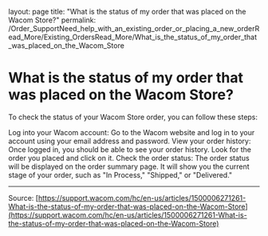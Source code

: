 layout: page
title: "What is the status of my order that was placed on the Wacom Store?"
permalink: /Order_SupportNeed_help_with_an_existing_order_or_placing_a_new_orderRead_More/Existing_OrdersRead_More/What_is_the_status_of_my_order_that_was_placed_on_the_Wacom_Store

# What is the status of my order that was placed on the Wacom Store?

To check the status of your Wacom Store order, you can follow these steps:

Log into your Wacom account: Go to the Wacom website and log in to your account using your email address and password.
View your order history: Once logged in, you should be able to see your order history. Look for the order you placed and click on it.
Check the order status: The order status will be displayed on the order summary page. It will show you the current stage of your order, such as "In Process," "Shipped," or "Delivered."

---
Source: [https://support.wacom.com/hc/en-us/articles/1500006271261-What-is-the-status-of-my-order-that-was-placed-on-the-Wacom-Store](https://support.wacom.com/hc/en-us/articles/1500006271261-What-is-the-status-of-my-order-that-was-placed-on-the-Wacom-Store)
